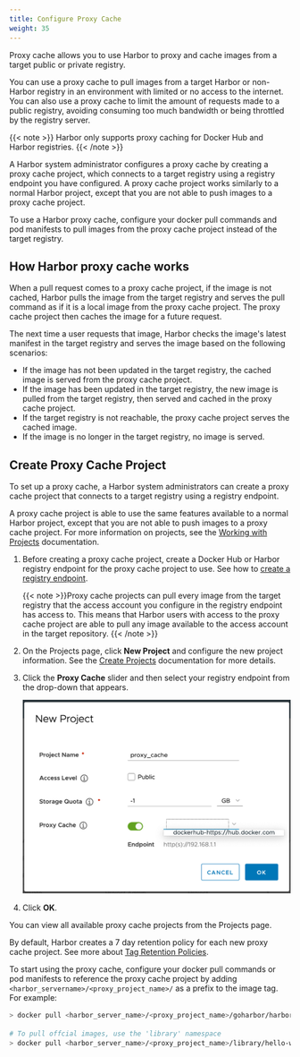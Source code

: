 ```yaml
---
title: Configure Proxy Cache
weight: 35
---
```


Proxy cache allows you to use Harbor to proxy and cache images from a target public or private registry.

You can use a proxy cache to pull images from a target Harbor or non-Harbor registry in an environment with limited or no access to the internet. You can also use a proxy cache to limit the amount of requests made to a public registry, avoiding consuming too much bandwidth or being throttled by the registry server.

{{< note >}}
Harbor only supports proxy caching for Docker Hub and Harbor registries.
{{< /note >}}

A Harbor system administrator configures a proxy cache by creating a proxy cache project, which connects to a target registry using a registry endpoint you have configured. A proxy cache project works similarly to a normal Harbor project, except that you are not able to push images to a proxy cache project.

To use a Harbor proxy cache, configure your docker pull commands and pod manifests to pull images from the proxy cache project instead of the target registry.

## How Harbor proxy cache works

When a pull request comes to a proxy cache project, if the image is not cached, Harbor pulls the image from the target registry and serves the pull command as if it is a local image from the proxy cache project. The proxy cache project then caches the image for a future request.

The next time a user requests that image, Harbor checks the image's latest manifest in the target registry and serves the image based on the following scenarios:

* If the image has not been updated in the target registry, the cached image is served from the proxy cache project.
* If the image has been updated in the target registry, the new image is pulled from the target registry, then served and cached in the proxy cache project.
* If the target registry is not reachable, the proxy cache project serves the cached image.
* If the image is no longer in the target registry, no image is served.

## Create Proxy Cache Project

To set up a proxy cache, a Harbor system administrators can create a proxy cache project that connects to a target registry using a registry endpoint.

A proxy cache project is able to use the same features available to a normal Harbor project, except that you are not able to push images to a proxy cache project. For more information on projects, see the [Working with Projects](../../working-with-projects/) documentation.

1. Before creating a proxy cache project, create a Docker Hub or Harbor registry endpoint for the proxy cache project to use. See how to [create a registry endpoint](../configuring-replication/create-replication-endpoints.md).

    {{< note >}}Proxy cache projects can pull every image from the target registry that the access account you configure in the registry endpoint has access to. This means that Harbor users with access to the proxy cache project are able to pull any image available to the access account in the target repository.
    {{< /note >}}

1. On the Projects page, click **New Project** and configure the new project information. See the [Create Projects](../../working-with-projects/create-projects/) documentation for more details.

1. Click the **Proxy Cache** slider and then select your registry endpoint from the drop-down that appears.

    ![add proxy cache project](../../img/add-proxy-cache-project.png)

1. Click **OK**.

You can view all available proxy cache projects from the Projects page.

By default, Harbor creates a 7 day retention policy for each new proxy cache project. See more about [Tag Retention Policies](../../working-with-projects/working-with-images/create-tag-retention-rules.md).

To start using the proxy cache, configure your docker pull commands or pod manifests to reference the proxy cache project by adding `<harbor_servername>/<proxy_project_name>/` as a prefix to the image tag. For example:

```bash
> docker pull <harbor_server_name>/<proxy_project_name>/goharbor/harbor-core:dev

# To pull offcial images, use the 'library' namespace
> docker pull <harbor_server_name>/<proxy_project_name>/library/hello-world:latest
```
